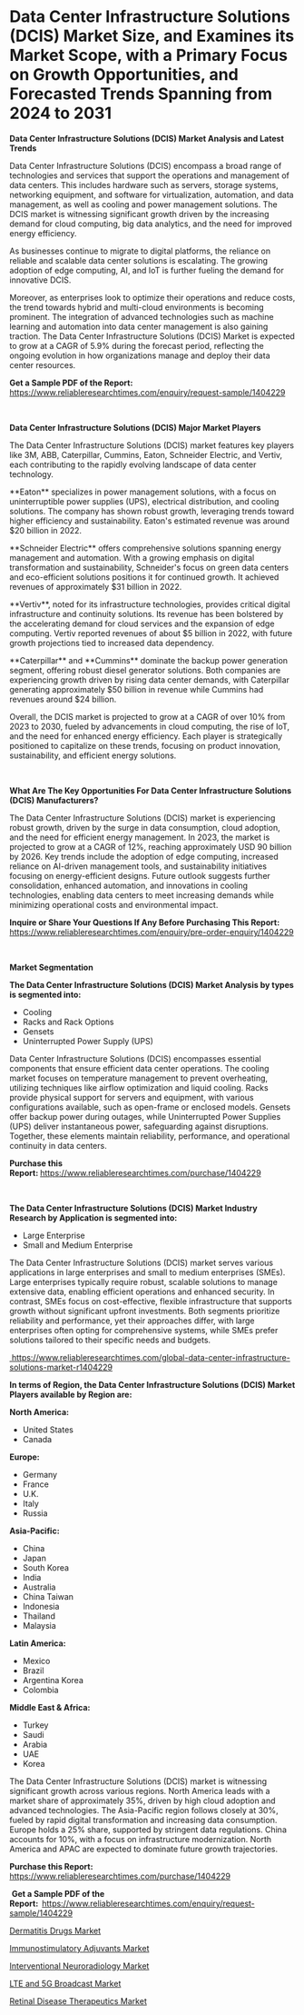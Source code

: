 <p><h1>Data Center Infrastructure Solutions (DCIS) Market Size, and Examines its Market Scope, with a Primary Focus on Growth Opportunities, and Forecasted Trends Spanning from 2024 to 2031</h1></p><p><strong>Data Center Infrastructure Solutions (DCIS) Market Analysis and Latest Trends</strong></p>
<p><p>Data Center Infrastructure Solutions (DCIS) encompass a broad range of technologies and services that support the operations and management of data centers. This includes hardware such as servers, storage systems, networking equipment, and software for virtualization, automation, and data management, as well as cooling and power management solutions. The DCIS market is witnessing significant growth driven by the increasing demand for cloud computing, big data analytics, and the need for improved energy efficiency. </p><p>As businesses continue to migrate to digital platforms, the reliance on reliable and scalable data center solutions is escalating. The growing adoption of edge computing, AI, and IoT is further fueling the demand for innovative DCIS. </p><p>Moreover, as enterprises look to optimize their operations and reduce costs, the trend towards hybrid and multi-cloud environments is becoming prominent. The integration of advanced technologies such as machine learning and automation into data center management is also gaining traction. The Data Center Infrastructure Solutions (DCIS) Market is expected to grow at a CAGR of 5.9% during the forecast period, reflecting the ongoing evolution in how organizations manage and deploy their data center resources.</p></p>
<p><strong>Get a Sample PDF of the Report:&nbsp;</strong> <a href="https://www.reliableresearchtimes.com/enquiry/request-sample/1404229?utm_campaign=1582&utm_medium=2&utm_source=Github&utm_content=ia&utm_term=23102024&utm_id=data-center-infrastructure-solutions-dcis">https://www.reliableresearchtimes.com/enquiry/request-sample/1404229</a></p>
<p>&nbsp;</p>
<p><strong>Data Center Infrastructure Solutions (DCIS) Major Market Players</strong></p>
<p><p>The Data Center Infrastructure Solutions (DCIS) market features key players like 3M, ABB, Caterpillar, Cummins, Eaton, Schneider Electric, and Vertiv, each contributing to the rapidly evolving landscape of data center technology. </p><p>**Eaton** specializes in power management solutions, with a focus on uninterruptible power supplies (UPS), electrical distribution, and cooling solutions. The company has shown robust growth, leveraging trends toward higher efficiency and sustainability. Eaton's estimated revenue was around $20 billion in 2022.</p><p>**Schneider Electric** offers comprehensive solutions spanning energy management and automation. With a growing emphasis on digital transformation and sustainability, Schneider's focus on green data centers and eco-efficient solutions positions it for continued growth. It achieved revenues of approximately $31 billion in 2022.</p><p>**Vertiv**, noted for its infrastructure technologies, provides critical digital infrastructure and continuity solutions. Its revenue has been bolstered by the accelerating demand for cloud services and the expansion of edge computing. Vertiv reported revenues of about $5 billion in 2022, with future growth projections tied to increased data dependency.</p><p>**Caterpillar** and **Cummins** dominate the backup power generation segment, offering robust diesel generator solutions. Both companies are experiencing growth driven by rising data center demands, with Caterpillar generating approximately $50 billion in revenue while Cummins had revenues around $24 billion.</p><p>Overall, the DCIS market is projected to grow at a CAGR of over 10% from 2023 to 2030, fueled by advancements in cloud computing, the rise of IoT, and the need for enhanced energy efficiency. Each player is strategically positioned to capitalize on these trends, focusing on product innovation, sustainability, and efficient energy solutions.</p></p>
<p>&nbsp;</p>
<p><strong>What Are The Key Opportunities For Data Center Infrastructure Solutions (DCIS) Manufacturers?</strong></p>
<p><p>The Data Center Infrastructure Solutions (DCIS) market is experiencing robust growth, driven by the surge in data consumption, cloud adoption, and the need for efficient energy management. In 2023, the market is projected to grow at a CAGR of 12%, reaching approximately USD 90 billion by 2026. Key trends include the adoption of edge computing, increased reliance on AI-driven management tools, and sustainability initiatives focusing on energy-efficient designs. Future outlook suggests further consolidation, enhanced automation, and innovations in cooling technologies, enabling data centers to meet increasing demands while minimizing operational costs and environmental impact.</p></p>
<p><strong>Inquire or Share Your Questions If Any Before Purchasing This Report:</strong> <a href="https://www.reliableresearchtimes.com/enquiry/pre-order-enquiry/1404229?utm_campaign=1582&utm_medium=2&utm_source=Github&utm_content=ia&utm_term=23102024&utm_id=data-center-infrastructure-solutions-dcis">https://www.reliableresearchtimes.com/enquiry/pre-order-enquiry/1404229</a></p>
<p>&nbsp;</p>
<p><strong>Market Segmentation</strong></p>
<p><strong>The Data Center Infrastructure Solutions (DCIS) Market Analysis by types is segmented into:</strong></p>
<p><ul><li>Cooling</li><li>Racks and Rack Options</li><li>Gensets</li><li>Uninterrupted Power Supply (UPS)</li></ul></p>
<p><p>Data Center Infrastructure Solutions (DCIS) encompasses essential components that ensure efficient data center operations. The cooling market focuses on temperature management to prevent overheating, utilizing techniques like airflow optimization and liquid cooling. Racks provide physical support for servers and equipment, with various configurations available, such as open-frame or enclosed models. Gensets offer backup power during outages, while Uninterrupted Power Supplies (UPS) deliver instantaneous power, safeguarding against disruptions. Together, these elements maintain reliability, performance, and operational continuity in data centers.</p></p>
<p><strong>Purchase this Report:&nbsp;</strong><a href="https://www.reliableresearchtimes.com/purchase/1404229?utm_campaign=1582&utm_medium=2&utm_source=Github&utm_content=ia&utm_term=23102024&utm_id=data-center-infrastructure-solutions-dcis">https://www.reliableresearchtimes.com/purchase/1404229</a></p>
<p>&nbsp;</p>
<p><strong>The Data Center Infrastructure Solutions (DCIS) Market Industry Research by Application is segmented into:</strong></p>
<p><ul><li>Large Enterprise</li><li>Small and Medium Enterprise</li></ul></p>
<p><p>The Data Center Infrastructure Solutions (DCIS) market serves various applications in large enterprises and small to medium enterprises (SMEs). Large enterprises typically require robust, scalable solutions to manage extensive data, enabling efficient operations and enhanced security. In contrast, SMEs focus on cost-effective, flexible infrastructure that supports growth without significant upfront investments. Both segments prioritize reliability and performance, yet their approaches differ, with large enterprises often opting for comprehensive systems, while SMEs prefer solutions tailored to their specific needs and budgets.</p></p>
<p><a href="https://www.reliableresearchtimes.com/global-data-center-infrastructure-solutions-market-r1404229?utm_campaign=1582&utm_medium=2&utm_source=Github&utm_content=ia&utm_term=23102024&utm_id=data-center-infrastructure-solutions-dcis">&nbsp;https://www.reliableresearchtimes.com/global-data-center-infrastructure-solutions-market-r1404229</a></p>
<p><strong>In terms of Region, the Data Center Infrastructure Solutions (DCIS) Market Players available by Region are:</strong></p>
<p>
    <p> <strong> North America: </strong>
        <ul>
            <li>United States</li>
            <li>Canada</li>
        </ul>
        </p> 
    <p> <strong> Europe: </strong>
        <ul>
            <li>Germany</li>
            <li>France</li>
            <li>U.K.</li>
            <li>Italy</li>
            <li>Russia</li>
        </ul>
        </p> 
    <p> <strong> Asia-Pacific: </strong>
        <ul>
            <li>China</li>
            <li>Japan</li>
            <li>South Korea</li>
            <li>India</li>
            <li>Australia</li>
            <li>China Taiwan</li>
            <li>Indonesia</li>
            <li>Thailand</li>
            <li>Malaysia</li>
        </ul>
        </p> 
    <p> <strong> Latin America: </strong>
        <ul>
            <li>Mexico</li>
            <li>Brazil</li>
            <li>Argentina Korea</li>
            <li>Colombia</li>
        </ul>
        </p> 
    <p> <strong> Middle East & Africa: </strong>
        <ul>
            <li>Turkey</li>
            <li>Saudi</li>
            <li>Arabia</li>
            <li>UAE</li>
            <li>Korea</li>
        </ul>
    </p>
    </p>
<p><p>The Data Center Infrastructure Solutions (DCIS) market is witnessing significant growth across various regions. North America leads with a market share of approximately 35%, driven by high cloud adoption and advanced technologies. The Asia-Pacific region follows closely at 30%, fueled by rapid digital transformation and increasing data consumption. Europe holds a 25% share, supported by stringent data regulations. China accounts for 10%, with a focus on infrastructure modernization. North America and APAC are expected to dominate future growth trajectories.</p></p>
<p><strong>Purchase this Report: </strong><a href="https://www.reliableresearchtimes.com/purchase/1404229?utm_campaign=1582&utm_medium=2&utm_source=Github&utm_content=ia&utm_term=23102024&utm_id=data-center-infrastructure-solutions-dcis">https://www.reliableresearchtimes.com/purchase/1404229</a></p>
<p>&nbsp;<strong>Get a Sample PDF of the Report:&nbsp;&nbsp;</strong><a href="https://www.reliableresearchtimes.com/enquiry/request-sample/1404229?utm_campaign=1582&utm_medium=2&utm_source=Github&utm_content=ia&utm_term=23102024&utm_id=data-center-infrastructure-solutions-dcis">https://www.reliableresearchtimes.com/enquiry/request-sample/1404229</a></p>
<p><strong></strong></p>
<p><p><a href="https://www.linkedin.com/pulse/dermatitis-drugs-market-overview-forecast-2024-2031-detailed-oqlqc?utm_campaign=1582&utm_medium=2&utm_source=Github&utm_content=ia&utm_term=23102024&utm_id=data-center-infrastructure-solutions-dcis">Dermatitis Drugs Market</a></p><p><a href="https://www.linkedin.com/pulse/immunostimulatory-adjuvants-market-global-insights-sales-trends-pueec?utm_campaign=1582&utm_medium=2&utm_source=Github&utm_content=ia&utm_term=23102024&utm_id=data-center-infrastructure-solutions-dcis">Immunostimulatory Adjuvants Market</a></p><p><a href="https://www.linkedin.com/pulse/strategic-market-insights-navigating-global-interventional-k6oqf?utm_campaign=1582&utm_medium=2&utm_source=Github&utm_content=ia&utm_term=23102024&utm_id=data-center-infrastructure-solutions-dcis">Interventional Neuroradiology Market</a></p><p><a href="https://www.linkedin.com/pulse/lte-5g-broadcast-market-size-share-growth-analysis-type-application-pfrwf?utm_campaign=1582&utm_medium=2&utm_source=Github&utm_content=ia&utm_term=23102024&utm_id=data-center-infrastructure-solutions-dcis">LTE and 5G Broadcast Market</a></p><p><a href="https://www.linkedin.com/pulse/evaluating-retinal-disease-therapeutics-market-trends-growth-opportunities-cbtcf?utm_campaign=1582&utm_medium=2&utm_source=Github&utm_content=ia&utm_term=23102024&utm_id=data-center-infrastructure-solutions-dcis">Retinal Disease Therapeutics Market</a></p></p>